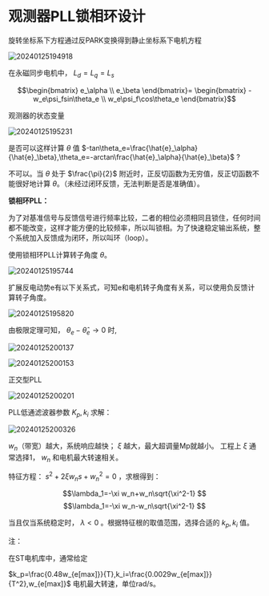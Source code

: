# 观测器PLL锁相环设计

旋转坐标系下方程通过反PARK变换得到静止坐标系下电机方程

![20240125194918](https://cdn.jsdelivr.net/gh/xupengfeir/Notes-and-Articles/Image/20240125194918.png)

在永磁同步电机中，   $L_d=L_q=L_s$

$$\begin{bmatrix}
    e_\alpha \\
    e_\beta
\end{bmatrix}=
\begin{bmatrix}
    -w_e\psi_fsin\theta_e \\
    w_e\psi_f\cos\theta_e
\end{bmatrix}$$

观测器的状态变量

![20240125195231](https://cdn.jsdelivr.net/gh/xupengfeir/Notes-and-Articles/Image/20240125195231.png)

是否可以这样计算 $\theta$ 值  $-tan\theta_e=\frac{\hat{e}_\alpha}{\hat{e}_\beta},\theta_e=-arctan\frac{\hat{e}_\alpha}{\hat{e}_\beta}$  ?

不可以。当  $\theta$ 处于 $\frac{\pi}{2}$ 附近时，正反切函数为无穷值，反正切函数不能很好地计算 $\theta$。（未经过闭环反馈，无法判断是否是准确值）。

**锁相环PLL：**

为了对基准信号与反馈信号进行频率比较，二者的相位必须相同且锁住，任何时间都不能改变，这样才能方便的比较频率，所以叫锁相。为了快速稳定输出系统，整个系统加入反馈成为闭环，所以叫环（loop）。

使用锁相环PLL计算转子角度 $\theta$。

![20240125195744](https://cdn.jsdelivr.net/gh/xupengfeir/Notes-and-Articles/Image/20240125195744.png)

扩展反电动势e有以下关系式，可知e和电机转子角度有关系，可以使用负反馈计算转子角度。

![20240125195820](https://cdn.jsdelivr.net/gh/xupengfeir/Notes-and-Articles/Image/20240125195820.png)

由极限定理可知， $\theta_e-\hat{\theta}_e \rightarrow0$ 时,

![20240125200137](https://cdn.jsdelivr.net/gh/xupengfeir/Notes-and-Articles/Image/20240125200137.png)

![20240125200153](https://cdn.jsdelivr.net/gh/xupengfeir/Notes-and-Articles/Image/20240125200153.png)

正交型PLL

![20240125200201](https://cdn.jsdelivr.net/gh/xupengfeir/Notes-and-Articles/Image/20240125200201.png)


PLL低通滤波器参数 $K_p,k_i$ 求解：


![20240125200326](https://cdn.jsdelivr.net/gh/xupengfeir/Notes-and-Articles/Image/20240125200326.png)


$w_n$（带宽）越大，系统响应越快； $\xi$ 越大，最大超调量Mp就越小。
工程上  $\xi$ 通常选择1， $w_n$ 和电机最大转速相关。


特征方程： $s^2+2\xi w_ns+w^2_n=0$ ，求根得到：

$$\lambda_1=-\xi w_n+w_n\sqrt{\xi^2-1} $$
$$\lambda_1=-\xi w_n-w_n\sqrt{\xi^2-1} $$


当且仅当系统稳定时， $\lambda<0$ 。根据特征根的取值范围，选择合适的 $k_p,k_i$ 值。

注：

在ST电机库中，通常给定

$k_p=\frac{0.48w_{e[max]}}{T},k_i=\frac{0.0029w_{e[max]}}{T^2},w_{e[max]}$ 电机最大转速，单位rad/s。





